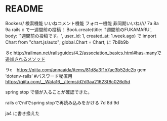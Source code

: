 # README

Bookes//
検索機能
いいねコメント機能
フォロー機能
非同期いいね////
7a 8a 9a
rails c で一週間前の投稿！
Book.create(title: '1週間前のFUKAMARU', body: '1週間前の投稿です。', user_id: 1, created_at: 1.week.ago)
で
import Chart from "chart.js/auto";
global.Chart = Chart; 
に
7b8b9b




８c  http://railman.net/railsguides/4.2/association_basics.html#has-manyで追加されるメソッド

９c　https://qiita.com/annaaida/items/81d8a3f1b7ae3b52dc2b
gem 'dotenv-rails'   #パスワード秘匿用
https://qiita.com/__Wata16__/items/d2d3aa21623f8c026d5d

spring stop で値が入ることが確認できた。 

rails cでnilでspring stopで再読み込みをかける
7d
8d
9d

ja4  <script src="jquery-3.7.1.min.js"></script>   に書き換えた





